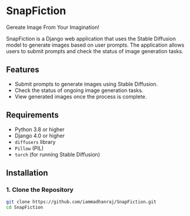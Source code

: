# SnapFiction
 Gereate Image From Your Imagination!
 
 SnapFiction is a Django web application that uses the Stable Diffusion model to generate images based on user prompts. The application allows users to submit prompts and check the status of image generation tasks.

## Features

- Submit prompts to generate images using Stable Diffusion.
- Check the status of ongoing image generation tasks.
- View generated images once the process is complete.

## Requirements

- Python 3.8 or higher
- Django 4.0 or higher
- `diffusers` library
- `Pillow` (PIL)
- `torch` (for running Stable Diffusion)

## Installation

### 1. Clone the Repository

```bash
git clone https://github.com/iammadhanraj/SnapFiction.git
cd SnapFiction
